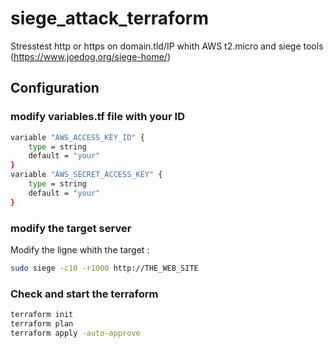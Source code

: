 # siege_attack_terraform

Stresstest http or https on domain.tld/IP whith AWS t2.micro and siege tools (https://www.joedog.org/siege-home/)

## Configuration
### modify variables.tf file with your ID

```bash
variable "AWS_ACCESS_KEY_ID" {
    type = string
    default = "your"
}
variable "AWS_SECRET_ACCESS_KEY" {
    type = string
    default = "your"
}
```

### modify the target server

Modify the ligne whith the target :

```bash
sudo siege -c10 -r1000 http://THE_WEB_SITE
```

### Check and start the terraform

```bash
terraform init
terraform plan
terraform apply -auto-approve
```
